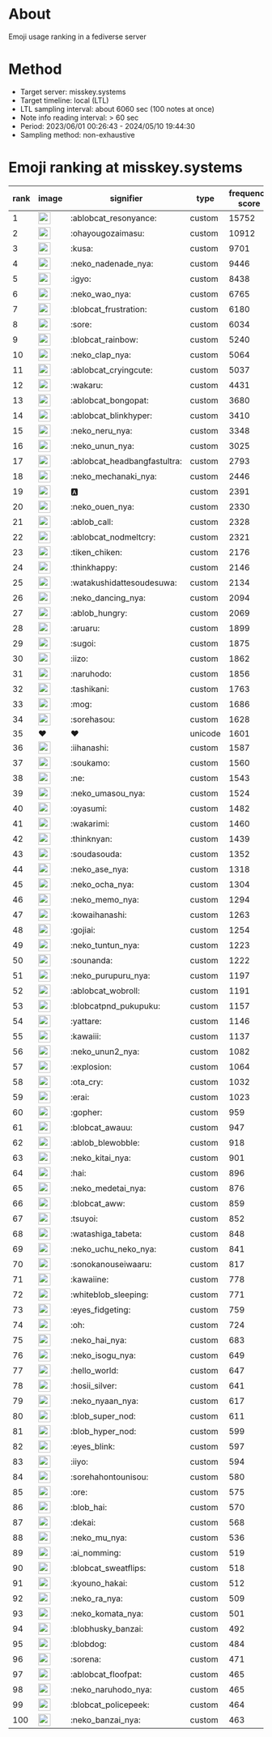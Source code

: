 # About
Emoji usage ranking in a fediverse server

# Method
- Target server: misskey.systems
- Target timeline: local (LTL)
- LTL sampling interval: about 6060 sec (100 notes at once)
- Note info reading interval: > 60 sec
- Period: 2023/06/01 00:26:43 - 2024/05/10 19:44:30 
- Sampling method: non-exhaustive

# Emoji ranking at misskey.systems

|rank|image|signifier|type|frequency score|
|----|----|----|----|----|
|1|<img height="24" src="https://misskey.systems/emoji/ablobcat_resonyance.webp">|:ablobcat_resonyance:|custom|15752|
|2|<img height="24" src="https://misskey.systems/emoji/ohayougozaimasu.webp">|:ohayougozaimasu:|custom|10912|
|3|<img height="24" src="https://misskey.systems/emoji/kusa.webp">|:kusa:|custom|9701|
|4|<img height="24" src="https://misskey.systems/emoji/neko_nadenade_nya.webp">|:neko_nadenade_nya:|custom|9446|
|5|<img height="24" src="https://misskey.systems/emoji/igyo.webp">|:igyo:|custom|8438|
|6|<img height="24" src="https://misskey.systems/emoji/neko_wao_nya.webp">|:neko_wao_nya:|custom|6765|
|7|<img height="24" src="https://misskey.systems/emoji/blobcat_frustration.webp">|:blobcat_frustration:|custom|6180|
|8|<img height="24" src="https://misskey.systems/emoji/sore.webp">|:sore:|custom|6034|
|9|<img height="24" src="https://misskey.systems/emoji/blobcat_rainbow.webp">|:blobcat_rainbow:|custom|5240|
|10|<img height="24" src="https://misskey.systems/emoji/neko_clap_nya.webp">|:neko_clap_nya:|custom|5064|
|11|<img height="24" src="https://misskey.systems/emoji/ablobcat_cryingcute.webp">|:ablobcat_cryingcute:|custom|5037|
|12|<img height="24" src="https://misskey.systems/emoji/wakaru.webp">|:wakaru:|custom|4431|
|13|<img height="24" src="https://misskey.systems/emoji/ablobcat_bongopat.webp">|:ablobcat_bongopat:|custom|3680|
|14|<img height="24" src="https://misskey.systems/emoji/ablobcat_blinkhyper.webp">|:ablobcat_blinkhyper:|custom|3410|
|15|<img height="24" src="https://misskey.systems/emoji/neko_neru_nya.webp">|:neko_neru_nya:|custom|3348|
|16|<img height="24" src="https://misskey.systems/emoji/neko_unun_nya.webp">|:neko_unun_nya:|custom|3025|
|17|<img height="24" src="https://misskey.systems/emoji/ablobcat_headbangfastultra.webp">|:ablobcat_headbangfastultra:|custom|2793|
|18|<img height="24" src="https://misskey.systems/emoji/neko_mechanaki_nya.webp">|:neko_mechanaki_nya:|custom|2446|
|19|<img height="24" src="https://misskey.systems/emoji/a.webp">|:a:|custom|2391|
|20|<img height="24" src="https://misskey.systems/emoji/neko_ouen_nya.webp">|:neko_ouen_nya:|custom|2330|
|21|<img height="24" src="https://misskey.systems/emoji/ablob_call.webp">|:ablob_call:|custom|2328|
|22|<img height="24" src="https://misskey.systems/emoji/ablobcat_nodmeltcry.webp">|:ablobcat_nodmeltcry:|custom|2321|
|23|<img height="24" src="https://misskey.systems/emoji/tiken_chiken.webp">|:tiken_chiken:|custom|2176|
|24|<img height="24" src="https://misskey.systems/emoji/thinkhappy.webp">|:thinkhappy:|custom|2146|
|25|<img height="24" src="https://misskey.systems/emoji/watakushidattesoudesuwa.webp">|:watakushidattesoudesuwa:|custom|2134|
|26|<img height="24" src="https://misskey.systems/emoji/neko_dancing_nya.webp">|:neko_dancing_nya:|custom|2094|
|27|<img height="24" src="https://misskey.systems/emoji/ablob_hungry.webp">|:ablob_hungry:|custom|2069|
|28|<img height="24" src="https://misskey.systems/emoji/aruaru.webp">|:aruaru:|custom|1899|
|29|<img height="24" src="https://misskey.systems/emoji/sugoi.webp">|:sugoi:|custom|1875|
|30|<img height="24" src="https://misskey.systems/emoji/iizo.webp">|:iizo:|custom|1862|
|31|<img height="24" src="https://misskey.systems/emoji/naruhodo.webp">|:naruhodo:|custom|1856|
|32|<img height="24" src="https://misskey.systems/emoji/tashikani.webp">|:tashikani:|custom|1763|
|33|<img height="24" src="https://misskey.systems/emoji/mog.webp">|:mog:|custom|1686|
|34|<img height="24" src="https://misskey.systems/emoji/sorehasou.webp">|:sorehasou:|custom|1628|
|35|❤|❤|unicode|1601|
|36|<img height="24" src="https://misskey.systems/emoji/iihanashi.webp">|:iihanashi:|custom|1587|
|37|<img height="24" src="https://misskey.systems/emoji/soukamo.webp">|:soukamo:|custom|1560|
|38|<img height="24" src="https://misskey.systems/emoji/ne.webp">|:ne:|custom|1543|
|39|<img height="24" src="https://misskey.systems/emoji/neko_umasou_nya.webp">|:neko_umasou_nya:|custom|1524|
|40|<img height="24" src="https://misskey.systems/emoji/oyasumi.webp">|:oyasumi:|custom|1482|
|41|<img height="24" src="https://misskey.systems/emoji/wakarimi.webp">|:wakarimi:|custom|1460|
|42|<img height="24" src="https://misskey.systems/emoji/thinknyan.webp">|:thinknyan:|custom|1439|
|43|<img height="24" src="https://misskey.systems/emoji/soudasouda.webp">|:soudasouda:|custom|1352|
|44|<img height="24" src="https://misskey.systems/emoji/neko_ase_nya.webp">|:neko_ase_nya:|custom|1318|
|45|<img height="24" src="https://misskey.systems/emoji/neko_ocha_nya.webp">|:neko_ocha_nya:|custom|1304|
|46|<img height="24" src="https://misskey.systems/emoji/neko_memo_nya.webp">|:neko_memo_nya:|custom|1294|
|47|<img height="24" src="https://misskey.systems/emoji/kowaihanashi.webp">|:kowaihanashi:|custom|1263|
|48|<img height="24" src="https://misskey.systems/emoji/gojiai.webp">|:gojiai:|custom|1254|
|49|<img height="24" src="https://misskey.systems/emoji/neko_tuntun_nya.webp">|:neko_tuntun_nya:|custom|1223|
|50|<img height="24" src="https://misskey.systems/emoji/sounanda.webp">|:sounanda:|custom|1222|
|51|<img height="24" src="https://misskey.systems/emoji/neko_purupuru_nya.webp">|:neko_purupuru_nya:|custom|1197|
|52|<img height="24" src="https://misskey.systems/emoji/ablobcat_wobroll.webp">|:ablobcat_wobroll:|custom|1191|
|53|<img height="24" src="https://misskey.systems/emoji/blobcatpnd_pukupuku.webp">|:blobcatpnd_pukupuku:|custom|1157|
|54|<img height="24" src="https://misskey.systems/emoji/yattare.webp">|:yattare:|custom|1146|
|55|<img height="24" src="https://misskey.systems/emoji/kawaiii.webp">|:kawaiii:|custom|1137|
|56|<img height="24" src="https://misskey.systems/emoji/neko_unun2_nya.webp">|:neko_unun2_nya:|custom|1082|
|57|<img height="24" src="https://misskey.systems/emoji/explosion.webp">|:explosion:|custom|1064|
|58|<img height="24" src="https://misskey.systems/emoji/ota_cry.webp">|:ota_cry:|custom|1032|
|59|<img height="24" src="https://misskey.systems/emoji/erai.webp">|:erai:|custom|1023|
|60|<img height="24" src="https://misskey.systems/emoji/gopher.webp">|:gopher:|custom|959|
|61|<img height="24" src="https://misskey.systems/emoji/blobcat_awauu.webp">|:blobcat_awauu:|custom|947|
|62|<img height="24" src="https://misskey.systems/emoji/ablob_blewobble.webp">|:ablob_blewobble:|custom|918|
|63|<img height="24" src="https://misskey.systems/emoji/neko_kitai_nya.webp">|:neko_kitai_nya:|custom|901|
|64|<img height="24" src="https://misskey.systems/emoji/hai.webp">|:hai:|custom|896|
|65|<img height="24" src="https://misskey.systems/emoji/neko_medetai_nya.webp">|:neko_medetai_nya:|custom|876|
|66|<img height="24" src="https://misskey.systems/emoji/blobcat_aww.webp">|:blobcat_aww:|custom|859|
|67|<img height="24" src="https://misskey.systems/emoji/tsuyoi.webp">|:tsuyoi:|custom|852|
|68|<img height="24" src="https://misskey.systems/emoji/watashiga_tabeta.webp">|:watashiga_tabeta:|custom|848|
|69|<img height="24" src="https://misskey.systems/emoji/neko_uchu_neko_nya.webp">|:neko_uchu_neko_nya:|custom|841|
|70|<img height="24" src="https://misskey.systems/emoji/sonokanouseiwaaru.webp">|:sonokanouseiwaaru:|custom|817|
|71|<img height="24" src="https://misskey.systems/emoji/kawaiine.webp">|:kawaiine:|custom|778|
|72|<img height="24" src="https://misskey.systems/emoji/whiteblob_sleeping.webp">|:whiteblob_sleeping:|custom|771|
|73|<img height="24" src="https://misskey.systems/emoji/eyes_fidgeting.webp">|:eyes_fidgeting:|custom|759|
|74|<img height="24" src="https://misskey.systems/emoji/oh.webp">|:oh:|custom|724|
|75|<img height="24" src="https://misskey.systems/emoji/neko_hai_nya.webp">|:neko_hai_nya:|custom|683|
|76|<img height="24" src="https://misskey.systems/emoji/neko_isogu_nya.webp">|:neko_isogu_nya:|custom|649|
|77|<img height="24" src="https://misskey.systems/emoji/hello_world.webp">|:hello_world:|custom|647|
|78|<img height="24" src="https://misskey.systems/emoji/hosii_silver.webp">|:hosii_silver:|custom|641|
|79|<img height="24" src="https://misskey.systems/emoji/neko_nyaan_nya.webp">|:neko_nyaan_nya:|custom|617|
|80|<img height="24" src="https://misskey.systems/emoji/blob_super_nod.webp">|:blob_super_nod:|custom|611|
|81|<img height="24" src="https://misskey.systems/emoji/blob_hyper_nod.webp">|:blob_hyper_nod:|custom|599|
|82|<img height="24" src="https://misskey.systems/emoji/eyes_blink.webp">|:eyes_blink:|custom|597|
|83|<img height="24" src="https://misskey.systems/emoji/iiyo.webp">|:iiyo:|custom|594|
|84|<img height="24" src="https://misskey.systems/emoji/sorehahontounisou.webp">|:sorehahontounisou:|custom|580|
|85|<img height="24" src="https://misskey.systems/emoji/ore.webp">|:ore:|custom|575|
|86|<img height="24" src="https://misskey.systems/emoji/blob_hai.webp">|:blob_hai:|custom|570|
|87|<img height="24" src="https://misskey.systems/emoji/dekai.webp">|:dekai:|custom|568|
|88|<img height="24" src="https://misskey.systems/emoji/neko_mu_nya.webp">|:neko_mu_nya:|custom|536|
|89|<img height="24" src="https://misskey.systems/emoji/ai_nomming.webp">|:ai_nomming:|custom|519|
|90|<img height="24" src="https://misskey.systems/emoji/blobcat_sweatflips.webp">|:blobcat_sweatflips:|custom|518|
|91|<img height="24" src="https://misskey.systems/emoji/kyouno_hakai.webp">|:kyouno_hakai:|custom|512|
|92|<img height="24" src="https://misskey.systems/emoji/neko_ra_nya.webp">|:neko_ra_nya:|custom|509|
|93|<img height="24" src="https://misskey.systems/emoji/neko_komata_nya.webp">|:neko_komata_nya:|custom|501|
|94|<img height="24" src="https://misskey.systems/emoji/blobhusky_banzai.webp">|:blobhusky_banzai:|custom|492|
|95|<img height="24" src="https://misskey.systems/emoji/blobdog.webp">|:blobdog:|custom|484|
|96|<img height="24" src="https://misskey.systems/emoji/sorena.webp">|:sorena:|custom|471|
|97|<img height="24" src="https://misskey.systems/emoji/ablobcat_floofpat.webp">|:ablobcat_floofpat:|custom|465|
|98|<img height="24" src="https://misskey.systems/emoji/neko_naruhodo_nya.webp">|:neko_naruhodo_nya:|custom|465|
|99|<img height="24" src="https://misskey.systems/emoji/blobcat_policepeek.webp">|:blobcat_policepeek:|custom|464|
|100|<img height="24" src="https://misskey.systems/emoji/neko_banzai_nya.webp">|:neko_banzai_nya:|custom|463|
